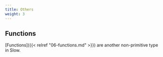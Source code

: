 ```yaml
---
title: Others
weight: 3
---
```


## Functions

[Functions]({{< relref "06-functions.md" >}}) are another non-primitive type in Slow.

<!-- TODO: modules, generators, ... -->
